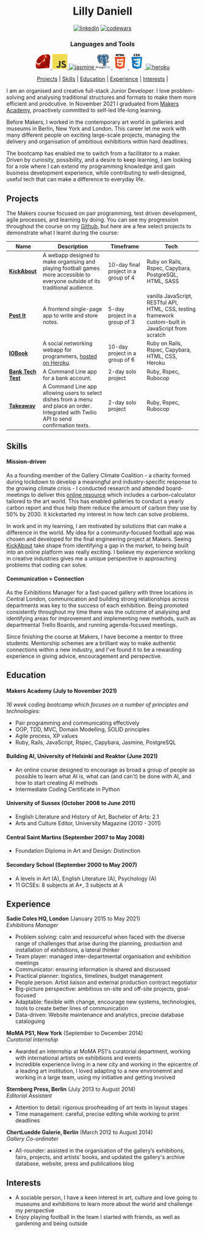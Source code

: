 <h1 align="center">Lilly Daniell</h1>
<p align="center"> <a href="https://www.linkedin.com/in/lilly-daniell-62bba152/" target="_blank" rel="noopener noreferrer"> <img src="https://cdn.jsdelivr.net/npm/simple-icons@3.0.1/icons/linkedin.svg" alt="linkedin" height="40" width="40"/></a>
<a href="https://www.codewars.com/users/lildann" target="_blank" rel="noopener noreferrer"> <img src="http://www.softlab.ntua.gr/~nickie/images/logo/codewars.png" alt="codewars" height="40" width="40"/></a></p>

<h3 align="center">Languages and Tools</h3>
<p align="center"> <a href="https://www.ruby-lang.org/en/" target="_blank"> <img src="https://raw.githubusercontent.com/devicons/devicon/master/icons/ruby/ruby-original.svg" alt="ruby" width="40" height="40"/> </a>
<a href="https://developer.mozilla.org/en-US/docs/Web/JavaScript" target="_blank"> <img src="https://raw.githubusercontent.com/devicons/devicon/master/icons/javascript/javascript-original.svg" alt="javascript" width="40" height="40"/> </a> 
<a href="https://jasmine.github.io/" target="_blank"> <img src="https://www.vectorlogo.zone/logos/jasmine/jasmine-icon.svg" alt="jasmine" width="40" height="40"/> </a>
<a href="https://www.postgresql.org" target="_blank"> <img src="https://raw.githubusercontent.com/devicons/devicon/master/icons/postgresql/postgresql-original-wordmark.svg" alt="postgresql" width="40" height="40"/> </a> 
<a href="https://developer.mozilla.org/en-US/docs/Glossary/HTML" target="_blank"> <img src="https://raw.githubusercontent.com/devicons/devicon/master/icons/html5/html5-original-wordmark.svg" alt="html5" width="40" height="40"/> </a> 
<a href="https://www.w3schools.com/css/" target="_blank"> <img src="https://raw.githubusercontent.com/devicons/devicon/master/icons/css3/css3-original-wordmark.svg" alt="css3" width="40" height="40"/> </a> 
<a href="https://heroku.com" target="_blank"> <img src="https://www.vectorlogo.zone/logos/heroku/heroku-icon.svg" alt="heroku" width="40" height="40"/></a></p>

<div align="center">

[Projects](#projects) |
[Skills](#skills) |
[Education](#education) |
[Experience](#experience) |
[Interests](#interests) |

</div>

I am an organised and creative full-stack Junior Developer. I love problem-solving and analysing traditional structures and formats to make them more efficient and prodcutive. In November 2021 I graduated from [Makers Academy](#projects), proactively committed to self-led life-long learning. 

Before Makers, I worked in the contemporary art world in galleries and museums in Berlin, New York and London. This career let me work with many different people on exciting large-scale projects, managing the delivery and organisation of ambitious exhibitions within hard deadlines. 

The bootcamp has enabled me to switch from a facilitator to a maker. Driven by curiosity, possibility, and a desire to keep learning, I am looking for a role where I can extend my programming knowledge and gain business development experience, while contributing to well-designed, useful tech that can make a difference to everyday life.


## Projects

The Makers course focused on pair programming, test driven development, agile processes, and learning by doing. You can see my progression throughout the course on my [Github](https://github.com/lildann/), but here are a few select projects to demonstrate what I learnt during the course:

| Name                         | Description       | Timeframe              | Tech |
| ---------------------------- | ----------------- | ----------------- | ----------|
| **[KickAbout](https://github.com/lildann/kickabout)** | A webapp designed to make organising and playing football games more accessible to everyone outside of its traditional audience. | 10-day final project in a group of 4 | Ruby on Rails, Rspec, Capybara, PostgreSQL, HTML, SASS |
| **[Post It](https://lildann.github.io/notes_app/)** | A frontend single-page app to write and store notes. | 5-day project in a group of 3 | vanilla JavaScript, RESTful API, HTML, CSS, testing framework custom-built in JavaScript from scratch |
| **[IOBook](https://github.com/lildann/iobook)** | A social networking webapp for programmers, [hosted on Heroku](https://iobook.herokuapp.com/). | 10-day project in a group of 6 | Ruby on Rails, Rspec, Capybara, HTML, CSS, Heroku |
| **[Bank Tech Test](https://github.com/lildann/bank-tech-test)** | A Command Line app for a bank account. | 2-day solo project | Ruby, Rspec, Rubocop | 
| **[Takeaway](https://github.com/lildann/takeaway-challenge)**| A Command Line app allowing users to select dishes from a menu and place an order. Integrated with Twilio API to send confirmation texts. | 2-day solo project | Ruby, Rspec, Rubocop |


## Skills

#### Mission-driven 
As a founding member of the Gallery Climate Coalition - a charity formed during lockdown to develop a meaningful and industry-specific response to the growing climate crisis - I conducted research and attended board-meetings to deliver this [online resource](https://galleryclimatecoalition.org/) which includes a carbon-calculator tailored to the art world. This has enabled galleries to conduct a yearly carbon report and thus help them reduce the amount of carbon they use by 50% by 2030. It kickstarted my interest in how tech can solve problems. 

In work and in my learning, I am motivated by solutions that can make a difference in the world. My idea for a community-focused football app was chosen and developed for the final engineering project at Makers. Seeing [KickAbout](https://github.com/lildann/kickabout) take shape from identifying a gap in the market, to being built into an online platform was really exciting. I believe my experience working in creative industries gives me a unique perspective in approaching problems that coding can solve. 

#### Communication + Connection 
As the Exhibitions Manager for a fast-paced gallery with three locations in Central London, communication and building strong relationships across departments was key to the success of each exhibition. Being promoted consistently throughout my time there was the outcome of analysing and identifying areas for improvement and implementing new methods, such as departmental Trello Boards, and running agenda-focused meetings. 

Since finishing the course at Makers, I have become a mentor to three students. Mentorship schemes are a brilliant way to make authentic connections within a new industry, and I've found it to be a rewarding experience in giving advice, encouragement and perspective.  


## Education

#### Makers Academy (July to November 2021)
*16 week coding bootcamp which focuses on a number of principles and technologies:*
- Pair programming and communicating effectively 
- OOP, TDD, MVC, Domain Modelling, SOLID principles
- Agile process, XP values
- Ruby, Rails, JavaScript, Rspec, Capybara, Jasmine, PostgreSQL


#### Building AI, University of Helsinki and Reaktor (June 2021)
- An online course designed to encourage as broad a group of people as possible to learn what AI is, what can (and can’t) be done with AI, and how to start creating AI methods
- Intermediate Coding Certificate in Python


#### University of Sussex (October 2008 to June 2011)
- English Literature and History of Art, Bachelor of Arts: 2.1
- Arts and Culture Editor, University Magazine (2010 - 2011)


#### Central Saint Martins (September 2007 to May 2008)
- Foundation Diploma in Art and Design: Distinction


#### Secondary School (September 2000 to May 2007)
- A levels in Art (A), English Literature (A), Psychology (A)
- 11 GCSEs: 8 subjects at A*, 3 subjects at A


## Experience

**Sadie Coles HQ, London** (January 2015 to May 2021)  
_Exhibitions Manager_

- Problem solving: calm and resourceful when faced with the diverse range of challenges that arise during the planning, production and installation of exhibitions, a lateral thinker
- Team player: managed inter-departmental organisation and exhibition meetings
- Communicator: ensuring information is shared and discussed
- Practical planner: logistics, timelines, budget management
- People person: Artist liaison and external production contract negotiator
- Big-picture perspective: ambitious on-site and off-site projects, goal-focused 
- Adaptable: flexible with change, encourage new systems, technologies, tools to create better lines of communication 
- Data-driven: Website maintenance and analytics, precise database cataloguing

**MoMA PS1, New York** (September to December 2014)  
_Curatorial Internship_

- Awarded an internship at MoMA PS1's curatorial department, working with international artists on exhibitions and events 
- Incredible experience living in a new city and working in the epicentre of a leading art institution, I loved adapting to a new environemnt and working in a large team, using my initiative and getting involved

**Sternberg Press, Berlin** (July 2013 to August 2014)  
_Editorial Assistant_

- Attention to detail: rigorous proofreading of art texts in layout stages
- Time management: careful, precise editing while working to print deadlines

**ChertLuedde Galerie, Berlin** (March 2012 to August 2014)  
_Gallery Co-ordinater_

- All-rounder: assisted in the organisation of the gallery’s exhibitions, fairs, projects, and artists’ books, and updated the gallery's archive database, website, press and publications blog


## Interests

* A sociable person, I have a keen interest in art, culture and love going to museums and exhibitions to learn more about the world and challenge my perspective
* Enjoy playing football in the team I started with friends, as well as gardening and being outside
